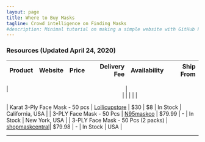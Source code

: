 ```yaml
---
layout: page
title: Where to Buy Masks
tagline: Crowd intelligence on Finding Masks
#description: Minimal tutorial on making a simple website with GitHub Pages
---
```


### Resources (Updated April 24, 2020)


| Product  |      Website     |  Price |  Delivery Fee | Availability | Ship From | 
|-------------------|:----------------------------------:|----------------:|----------------:| --------------:| -----------------:|

| <img width=300/> |   <img width=300/>     |   |    |  |  | 


| Karat 3-Ply Face Mask - 50 pcs | [Lollicupstore](https://lollicupstore.com/karat-face-mask-with-elastic-ear-loop-50-pcs.html)  |    $30 | $8  | In Stock | California, USA |
| 3-PLY Face Mask - 50 Pcs | [N95maskco](https://n95maskco.com/collections/most-popular-products/products/3-ply-face-mask-50-pack) | $79.99 |  -  | In Stock | New York, USA |
| 3-PLY Face Mask - 50 Pcs (2 packs) | [shopmaskcentral](https://shopmaskcentral.com/products/disposable-face-mask-2-packs-of-50-0-7-ct)| $79.98 |  -  | In Stock |  USA |


---